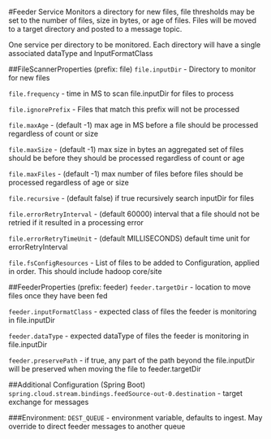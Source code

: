 #Feeder Service
Monitors a directory for new files, file thresholds may be set to the number of files, size in bytes, or age of files. Files will be moved to a target directory and posted to a message topic.

One service per directory to be monitored. Each directory will have a single associated dataType and InputFormatClass


##FileScannerProperties (prefix: file)
`file.inputDir` - Directory to monitor for new files

`file.frequency` - time in MS to scan file.inputDir for files to process

`file.ignorePrefix` - Files that match this prefix will not be processed

`file.maxAge` - (default -1) max age in MS before a file should be processed regardless of count or size

`file.maxSize` - (default -1) max size in bytes an aggregated set of files should be before they should be processed regardless of count or age

`file.maxFiles` - (default -1) max number of files before files should be processed regardless of age or size

`file.recursive` - (default false) if true recursively search inputDir for files

`file.errorRetryInterval` - (default 60000) interval that a file should not be retried if it resulted in a processing error

`file.errorRetryTimeUnit` - (default MILLISECONDS) default time unit for errorRetryInterval

`file.fsConfigResources` - List of files to be added to Configuration, applied in order. This should include hadoop core/site 

##FeederProperties (prefix: feeder)
`feeder.targetDir` - location to move files once they have been fed

`feeder.inputFormatClass` - expected class of files the feeder is monitoring in file.inputDir

`feeder.dataType` - expected dataType of files the feeder is monitoring in file.inputDir

`feeder.preservePath` - if true, any part of the path beyond the file.inputDir will be preserved when moving the file to feeder.targetDir

##Additional Configuration (Spring Boot)
`spring.cloud.stream.bindings.feedSource-out-0.destination` - target exchange for messages

###Environment:
`DEST_QUEUE` - environment variable, defaults to ingest. May override to direct feeder messages to another queue